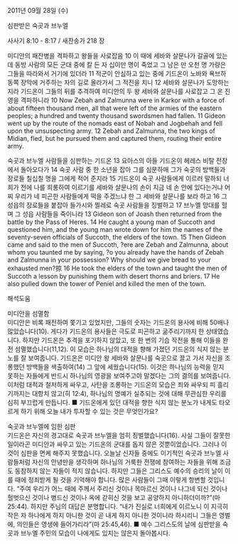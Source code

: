 2011년 09월 28일 (수)

심판받은 숙곳과 브누엘



사사기 8:10 - 8:17 / 새찬송가 218 장


미디안의 패잔병을 격파하고 왕들을 사로잡음
10 이 때에 세바와 살문나가 갈골에 있는데 동방 사람의 모든 군대 중에 칼 든 자 십이만 명이 죽었고 그 남은 만 오천 명 가량은 그들을 따라와서 거기에 있더라 11 적군이 안심하고 있는 중에 기드온이 노바와 욕브하 동쪽 장막에 거주하는 자의 길로 올라가서 그 적진을 치니 12 세바와 살문나가 도망하는지라 기드온이 그들의 뒤를 추격하여 미디안의 두 왕 세바와 살문나를 사로잡고 그 온 진영을 격파하니라
10 Now Zebah and Zalmunna were in Karkor with a force of about fifteen thousand men, all that were left of the armies of the eastern peoples; a hundred and twenty thousand swordsmen had fallen. 11 Gideon went up by the route of the nomads east of Nobah and Jogbehah and fell upon the unsuspecting army. 12 Zebah and Zalmunna, the two kings of Midian, fled, but he pursued them and captured them, routing their entire army.

숙곳과 브누엘 사람들을 심판하는 기드온
13 요아스의 아들 기드온이 헤레스 비탈 전장에서 돌아오다가 14 숙곳 사람 중 한 소년을 잡아 그를 심문하매 그가 숙곳의 방백들과 장로들 칠십칠 명을 그에게 적어 준지라 15 기드온이 숙곳 사람들에게 이르러 말하되 너희가 전에 나를 희롱하여 이르기를 세바와 살문나의 손이 지금 네 손 안에 있다는거냐 어찌 우리가 네 피곤한 사람들에게 떡을 주겠느냐 한 그 세바와 살문나를 보라 하고 16 그 성읍의 장로들을 붙잡아 들가시와 찔레로 숙곳 사람들을 징벌하고 17 브누엘 망대를 헐며 그 성읍 사람들을 죽이니라
13 Gideon son of Joash then returned from the battle by the Pass of Heres. 14 He caught a young man of Succoth and questioned him, and the young man wrote down for him the names of the seventy-seven officials of Succoth, the elders of the town. 15 Then Gideon came and said to the men of Succoth, ?ere are Zebah and Zalmunna, about whom you taunted me by saying, ?o you already have the hands of Zebah and Zalmunna in your possession? Why should we give bread to your exhausted men?掠 16 He took the elders of the town and taught the men of Succoth a lesson by punishing them with desert thorns and briers. 17 He also pulled down the tower of Peniel and killed the men of the town.

해석도움





미디안을 섬멸함  
미디안은 비록 패전하여 쫓기고 있었지만, 그들의 숫자는 기드온의 용사에 비해 50배나 많았습니다(10). 게다가 기드온의 용사들은 극도로 피곤하고 굶주리기까지 한 상태였습니다. 하지만 기드온은 추격을 포기하지 않았고, 또 한 번의 기습 작전을 통해 이들을 완전 섬멸했습니다(11,12). 이 모습은 하나님의 대적을 향해 가졌던 기드온의 식지 않는 분노를 잘 보여줍니다. 기드온은 미디안 왕 세바와 살문나를 숙곳으로 끌고 가서 자신을 조롱했던 방백들을 색출하여(14) 그 앞에 세웠습니다(15). 이것은 하나님의 능력을 믿지 못하는 자들에게 반드시 하나님의 영광을 보여주고야 말겠다는 그의 결의를 보여줍니다. 이처럼 대적과 철저하게 싸우고, 사탄을 조롱하는 기드온의 모습은 죄와 싸우되 피 흘리기까지는 대항치 않고(히 12:4), 하나님의 명예가 실추되는 것에 대해 무관심한 우리를 심히 부끄럽게 만듭니다.
■ 기드온에게 있던 대적을 향한 식지 않는 분노가 내게도 타오르게 하기 위해 오늘 내가 투자할 수 있는 것은 무엇인가요?

숙곳과 브누엘에 임한 심판  
기드온은 자신의 경고대로 숙곳과 브누엘을 엄히 징벌했습니다(16). 사실 그들이 잘못한 일이라곤 미디안과 싸우고 있는 기드온의 군대를 돕지 않은 것뿐이었습니다. 그러나 이것이 심판을 면케 해주지 못했습니다. 오늘날 신자들 중에도 이기적인 숙곳과 브누엘 사람들처럼 자신의 안녕만을 생각하며 하나님의 거룩한 전쟁에 참여하는 자들을 위해 조금도 동참하지 않는 자들이 적지 않습니다. 하지만 그들은 그리스도 예수의 승리의 날이 이를 때에 정죄받게 될 것을 기억해야 합니다. 많은 사람들이 그때 이렇게 항변할 것입니다. “주여 우리가 어느 때에 주께서 주리신 것이나 목마르신 것이나 나그네 되신 것이나 헐벗으신 것이나 병드신 것이나 옥에 갇히신 것을 보고 공양하지 아니하더이까?”(마 25:44). 하지만 주님의 대답은 분명합니다. “내가 진실로 너희에게 이르노니 이 지극히 작은 자 하나에게 하지 아니한 것이 곧 내게 하지 아니한 것이니라 하시리니 그들은 영벌에, 의인들은 영생에 들어가리라”(마 25:45,46).
■ 예수 그리스도의 날에 심판받을 숙곳과 브누엘 주민의 모습이 나에게도 있지는 않은지 돌아봅시다.